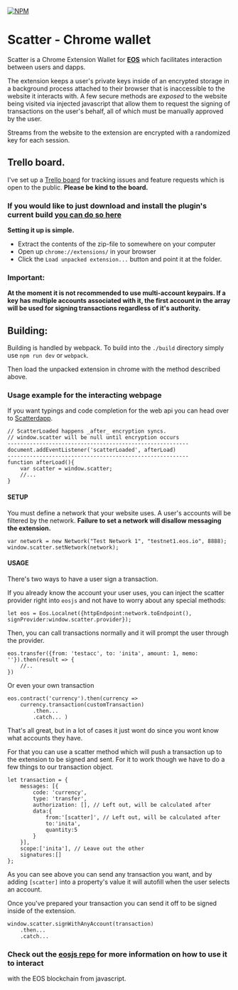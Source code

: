 [![NPM](https://img.shields.io/npm/v/eos-scatter.svg)](https://www.npmjs.org/package/eos-scatter)

# Scatter - Chrome wallet


Scatter is a Chrome Extension Wallet for **[EOS](https://eos.io/)** which facilitates interaction between users and dapps.

The extension keeps a user's private keys inside of an encrypted storage in a background process attached to their browser that is inaccessible to the website it interacts with. A few secure methods are *exposed* to the website being visited via injected javascript that allow them to request the signing of transactions on the user's behalf, all of which must be manually approved by the user.

Streams from the website to the extension are encrypted with a randomized key for each session.




## Trello board.

I've set up a [Trello board](https://trello.com/b/lP7Sj6eA) for tracking issues and feature requests which is open to the public.
**Please be kind to the board.**


### If you would like to just download and install the plugin's current build [you can do so here](https://github.com/nsjames/Scatter/raw/master/scatter.zip)

**Setting it up is simple.**
* Extract the contents of the zip-file to somewhere on your computer
* Open up `chrome://extensions/` in your browser
* Click the `Load unpacked extension...` button and point it at the folder.


### Important:
**At the moment it is not recommended to use multi-account keypairs.
If a key has multiple accounts associated with it, the first account in the array will be used for signing transactions 
regardless of it's authority.**



## Building:

Building is handled by webpack. To build into the `./build` directory simply use `npm run dev` or `webpack`.

Then load the unpacked extension in chrome with the method described above.





### Usage example for the interacting webpage

If you want typings and code completion for the web api you can head over to [Scatterdapp](https://github.com/nsjames/Scatterdapp).

```
// ScatterLoaded happens _after_ encryption syncs.
// window.scatter will be null until encryption occurs
---------------------------------------------------------
document.addEventListener('scatterLoaded', afterLoad)
---------------------------------------------------------
function afterLoad(){
    var scatter = window.scatter;
    //...
}
```
    
#### SETUP

You must define a network that your website uses. A user's accounts will be filtered by the network.
**Failure to set a network will disallow messaging the extension.**
```
var network = new Network("Test Network 1", "testnet1.eos.io", 8888);
window.scatter.setNetwork(network);
```

#### USAGE

There's two ways to have a user sign a transaction.

If you already know the account your user uses, you can inject the scatter provider
right into `eosjs` and not have to worry about any special methods:

```
let eos = Eos.Localnet({httpEndpoint:network.toEndpoint(), signProvider:window.scatter.provider});
```

Then, you can call transactions normally and it will prompt the user through the provider.
```
eos.transfer({from: 'testacc', to: 'inita', amount: 1, memo: ''}).then(result => {
    //..
})
```

Or even your own transaction

```
eos.contract('currency').then(currency => 
    currency.transaction(customTransaction)
        .then...
        .catch... )
```

That's all great, but in a lot of cases it just wont do since you wont know what accounts they have.

For that you can use a scatter method which will push a transaction up to the extension to be signed and sent.
For it to work though we have to do a few things to our transaction object.

```
let transaction = {
    messages: [{
        code: 'currency',
        type: 'transfer',
        authorization: [], // Left out, will be calculated after
        data:{
            from:'[scatter]', // Left out, will be calculated after
            to:'inita',
            quantity:5
        }
    }],
    scope:['inita'], // Leave out the other
    signatures:[]
};
```

As you can see above you can send any transaction you want, and by adding `[scatter]` into a property's value it will autofill
when the user selects an account. 

Once you've prepared your transaction you can send it off to be signed inside of the extension. 

```
window.scatter.signWithAnyAccount(transaction)
    .then...
    .catch...
```

### Check out the [eosjs repo](https://github.com/EOSIO/eosjs) for more information on how to use it to interact 
with the EOS blockchain from javascript.



